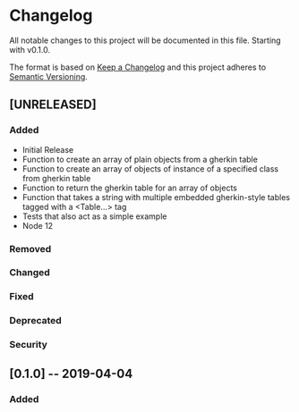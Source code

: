# Changelog

All notable changes to this project will be documented in this file. Starting with v0.1.0.

The format is based on [Keep a Changelog](http://keepachangelog.com/en/1.0.0/)
and this project adheres to [Semantic Versioning](http://semver.org/spec/v2.0.0.html).


## [UNRELEASED]

### Added
* Initial Release
* Function to create an array of plain objects from a gherkin table
* Function to create an array of objects of instance of a specified class from gherkin table
* Function to return the gherkin table for an array of objects
* Function that takes a string with multiple embedded gherkin-style tables tagged with a <Table...> tag
* Tests that also act as a simple example
* Node 12

### Removed
### Changed
### Fixed
### Deprecated
### Security



## [0.1.0] -- 2019-04-04

### Added
  